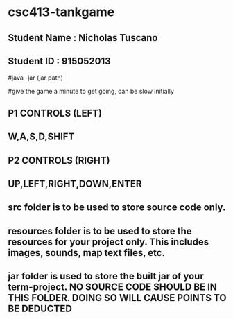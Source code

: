 # csc413-tankgame

## Student Name  : Nicholas Tuscano
## Student ID    : 915052013

#java -jar (jar path)

#give the game a minute to get going, can be slow initially


## P1 CONTROLS (LEFT)
## W,A,S,D,SHIFT

## P2 CONTROLS (RIGHT)
## UP,LEFT,RIGHT,DOWN,ENTER

## src folder is to be used to store source code only.

## resources folder is to be used to store the resources for your project only. This includes images, sounds, map text files, etc.

## jar folder is used to store the built jar of your term-project. NO SOURCE CODE SHOULD BE IN THIS FOLDER. DOING SO WILL CAUSE POINTS TO BE DEDUCTED
